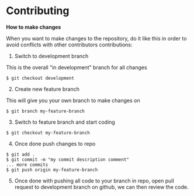 # Contributing

**How to make changes**

When you want to make changes to the repository, do it like this in order to avoid conflicts with other contributors contributions:

1. Switch to development branch

This is the overall "in development" branch for all changes

`$ git checkout development`

2. Create new feature branch

This will give you your own branch to make changes on

`$ git branch my-feature-branch`

3. Switch to feature branch and start coding

`$ git checkout my-feature-branch`

4. Once done push changes to repo

```
$ git add .
$ git commit -m "my commit description comment"
... more commits
$ git push origin my-feature-branch
```

5. Once done with pushing all code to your branch in repo, open pull request to development branch on github, we can then review the code.
